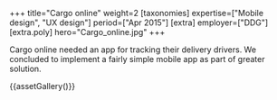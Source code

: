 +++
title="Cargo online"
weight=2
[taxonomies]
expertise=["Mobile design", "UX design"]
period=["Apr 2015"]
[extra]
employer=["DDG"]
[extra.poly]
hero="Cargo_online.jpg"
+++

Cargo online needed an app for tracking their delivery drivers. We concluded to implement a fairly simple mobile app as part of greater solution.

{{assetGallery()}}